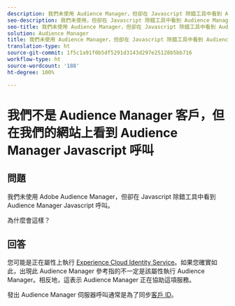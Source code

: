 ```yaml
---
description: 我們未使用 Audience Manager，但卻在 Javascript 除錯工具中看到 Audience Manager Javascript 呼叫。原因為何？
seo-description: 我們未使用，但卻在 Javascript 除錯工具中看到 Audience Manager Javascript 呼叫。原因為何？
seo-title: 我們未使用 Audience Manager，但卻在 Javascript 除錯工具中看到 Audience Manager Javascript 呼叫。原因為何？
solution: Audience Manager
title: 我們未使用 Audience Manager，但卻在 Javascript 除錯工具中看到 Audience Manager Javascript 呼叫。原因為何？
translation-type: ht
source-git-commit: 1f5c1a91f0b5df5291d3143d297e25128b5bb716
workflow-type: ht
source-wordcount: '188'
ht-degree: 100%

---
```



# 我們不是 Audience Manager 客戶，但在我們的網站上看到 Audience Manager Javascript 呼叫

## 問題

我們未使用 Adobe Audience Manager，但卻在 Javascript 除錯工具中看到 Audience Manager Javascript 呼叫。

為什麼會這樣？

## 回答

您可能是正在屬性上執行 [Experience Cloud Identity Service](https://docs.adobe.com/content/help/zh-Hant/id-service/using/home.translate.html)。如果您確實如此，出現此 Audience Manager 參考指的不一定是該屬性執行 Audience Manager。相反地，這表示 Audience Manager 正在協助這項服務。

發出 Audience Manager 伺服器呼叫通常是為了同步[客戶 ID](https://docs.adobe.com/content/help/zh-Hant/id-service/using/id-service-api/methods/setcustomerids.translate.html)。
